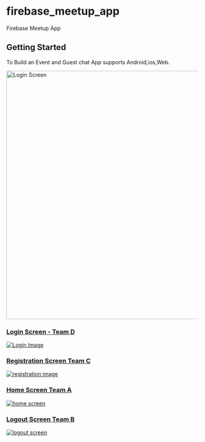 # firebase_meetup_app

Firebase Meetup App

## Getting Started

 To Build an Event and Guest chat App supports Android,ios,Web.

<a href="https://drive.google.com/uc?export=view&id=1ii3qPurVeAjZ0eNESSMJZ9YeJW9qaTQB"><img src="https://drive.google.com/uc?export=view&id=<1ii3qPurVeAjZ0eNESSMJZ9YeJW9qaTQB>"
style="width: 650px; max-width: 100%; height: auto" title="Login Screen" />

### Login Screen - Team D
![Login Image](https://drive.google.com/uc?export=view&id=1ii3qPurVeAjZ0eNESSMJZ9YeJW9qaTQB)

### Registration Screen Team C
![registration image](https://drive.google.com/uc?export=view&id=1smegiPrehf4qx0Fa443EaOJxcG7cnurD)

### Home Screen Team A
![home screen](https://drive.google.com/uc?export=view&id=14d2BuCUWyD7x50KEI9PpY5ZaKlZ5RhgI)

### Logout Screen Team B
![logout screen](https://drive.google.com/uc?export=view&id=1y6QhAbVboJNoQGmSYBfw_z7aatKjosnX)

